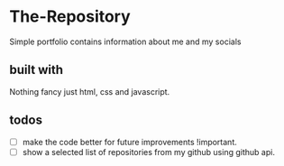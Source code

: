 # The-Repository

Simple portfolio contains information about me and my socials

## built with

Nothing fancy just html, css and javascript.

## todos

- [ ] make the code better for future improvements !important.
- [ ] show a selected list of repositories from my github using github api.